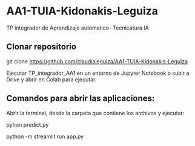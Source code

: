 # AA1-TUIA-Kidonakis-Leguiza
TP integrador de Aprendizaje automatico- Tecnicatura IA

## Clonar repositorio
git clone https://github.com/claudialeguiza/AA1-TUIA-Kidonakis-Leguiza

Ejecutar TP_integrador_AA1 en un entorno de Jupyter Notebook o subir a  Drive y 
abrir en Colab para ejecutar.

## Comandos para abrir las  aplicaciones:

Abrir la terminal, desde la carpeta que contiene los archivos y ejecutar:

pyhon predict.py

python -m streamlit run app.py
